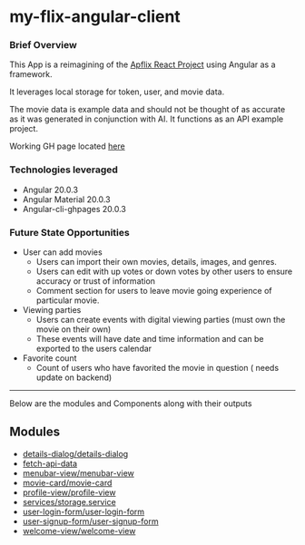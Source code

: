 # my-flix-angular-client

### Brief Overview

This App is a reimagining of the [Apflix React Project](https://github.com/srpmfp/appflix-client) using Angular as a framework.

It leverages local storage for token, user, and movie data.

The movie data is example data and should not be thought of as accurate as it was generated in conjunction with AI. It functions as an API example project.

Working GH page located [here](https://srpmfp.github.io/myFlix-Angular-client/welcome)

### Technologies leveraged

* Angular 20.0.3
* Angular Material 20.0.3
* Angular-cli-ghpages 20.0.3

### Future State Opportunities

- User can add movies
    - Users can import their own movies, details, images, and genres. 
    - Users can edit with up votes or down votes by other users to ensure accuracy or trust of information
    - Comment section for users to leave movie going experience of particular movie.
- Viewing parties
    - Users can create events with digital viewing parties (must own the movie on their own) 
    - These events will have date and time information and can be exported to the users calendar
- Favorite count
    - Count of users who have favorited the movie in question ( needs update on backend)
---

Below are the modules and Components along with their outputs

<!-- API-DOCS-START -->

## Modules

- [details-dialog/details-dialog](/docs/md/details-dialog/details-dialog/README.md)
- [fetch-api-data](/docs/md/fetch-api-data/README.md)
- [menubar-view/menubar-view](/docs/md/menubar-view/menubar-view/README.md)
- [movie-card/movie-card](/docs/md/movie-card/movie-card/README.md)
- [profile-view/profile-view](/docs/md/profile-view/profile-view/README.md)
- [services/storage.service](/docs/md/services/storage.service/README.md)
- [user-login-form/user-login-form](/docs/md/user-login-form/user-login-form/README.md)
- [user-signup-form/user-signup-form](/docs/md/user-signup-form/user-signup-form/README.md)
- [welcome-view/welcome-view](/docs/md/welcome-view/welcome-view/README.md)

<!-- API-DOCS-END -->
